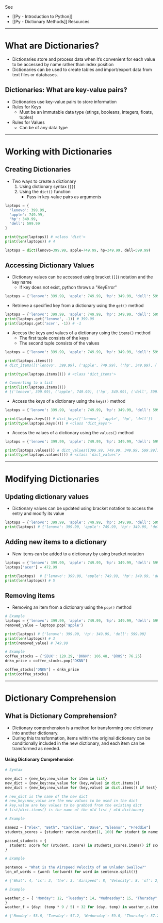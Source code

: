 See 
* [[Py - Introduction to Python]]
* [[Py - Dictionary Methods]]
Resources


---
# What are Dictionaries?
* Dictionaries store and process data when it’s convenient for each value to be accessed by name rather than index position
* Dictionaries can be used to create tables and import/export data from text files or databases.

## Dictionaries: What are key-value pairs?
* Dictionaries use key-value pairs to store information
* Rules for Keys
	* Must be an immutable data type (stings, booleans, integers, floats, tuples) 
* Rules for Values
	* Can be of any data type 


---
# Working with Dictionaries
## Creating Dictionaries
* Two ways to create a dictionary
	1) Using dictionary syntax (`{}`)
	2) Using the `dict()` function
		* Pass in key-value pairs as arguments 
```Python
laptops = {
  'lenovo': 399.99, 
  'apple': 749.99, 
  'hp': 349.99, 
  'dell': 599.99
} 

print(type(laptops)) # <class 'dict'>
print(len(laptops)) # 4
```

```Python
laptops = dict(lenovo=399.99, apple=749.99, hp=349.99, dell=599.99)
```

## Accessing Dictionary Values
* Dictionary values can be accessed using bracket (`[]`) notation and the key name
	* If key does not exist, python throws a "KeyError"
```python
laptops = {'lenovo': 399.99, 'apple': 749.99, 'hp': 349.99, 'dell': 599.99} print(laptops['dell'])
```

* Retrieve a specified key from a dictionary using the `get()` method
```Python
laptops = {'lenovo': 399.99, 'apple': 749.99, 'hp': 349.99, 'dell': 599.99}
print(laptops.get('lenovo', -1)) # 399.99
print(laptops.get('acer', -1)) # -1
```

* Access the keys and values of a dictionary using the `items()` method 
	* The first tuple consists of the keys
	* The second tuple consists of the values
```python
laptops = {'lenovo': 399.99, 'apple': 749.99, 'hp': 349.99, 'dell': 599.99}

print(laptops.items()) 
# dict_items([('lenovo', 399.99), ('apple', 749.99), ('hp', 349.99), ('dell', 599.99)])

print(type(laptops.items())) # <class 'dict_items'>

# Converting to a list
print(list(laptops.items())) 
# [('lenovo', 399.99), ('apple', 749.99), ('hp', 349.99), ('dell', 599.99)]
```

* Access the keys of a dictionary using the `keys()` method
```Python
laptops = {'lenovo': 399.99, 'apple': 749.99, 'hp': 349.99, 'dell': 599.99}

print(laptops.keys()) # dict_keys(['lenovo', 'apple', 'hp', 'dell'])
print(type(laptops.keys())) # <class 'dict_keys'>
```

* Access the values of a dictionary using the `values()` method
```Python
laptops = {'lenovo': 399.99, 'apple': 749.99, 'hp': 349.99, 'dell': 599.99}

print(laptops.values()) # dict_values([399.99, 749.99, 349.99, 599.99])
print(type(laptops.values())) # <class 'dict_values'>
```


---
# Modifying Dictionaries

## Updating dictionary values
* Dictionary values can be updated using bracket notation to access the entry and modify its value
```Python
laptops = {'lenovo': 399.99, 'apple': 749.99, 'hp': 349.99, 'dell': 599.99} laptops['dell'] = 499.99
print(laptops) # {'lenovo': 399.99, 'apple': 749.99, 'hp': 349.99, 'dell': 499.99}
```

## Adding new items to a dictionary
* New items can be added to a dictionary by using bracket notation
```python
laptops = {'lenovo': 399.99, 'apple': 749.99, 'hp': 349.99, 'dell': 599.99}
laptops['acer'] = 472.99

print(laptops)  # {'lenovo': 399.99, 'apple': 749.99, 'hp': 349.99, 'dell': 599.99, 'acer': 472.99}
print(len(laptops)) # 5
```

## Removing items
* Removing an item from a dictionary using the `pop()` method
```python
# Example
laptops = {'lenovo': 399.99, 'apple': 749.99, 'hp': 349.99, 'dell': 599.99}
removed_value = laptops.pop('apple')

print(laptops) # {'lenovo': 399.99, 'hp': 349.99, 'dell': 599.99}
print(len(laptops)) # 3
print(removed_value) # 749.99
```

```Python
# Example
coffee_stocks = {'SBUX': 120.29, 'DKNN': 106.48, 'BROS': 76.25}
dnkn_price = coffee_stocks.pop("DKNN")

coffee_stocks["DNKN"] = dnkn_price
print(coffee_stocks)
```


---

# Dictionary Comprehension

## What is Dictionary Comprehension?
* Dictionary comprehension is a method for transforming one dictionary into another dictionary. 
* During this transformation, items within the original dictionary can be conditionally included in the new dictionary, and each item can be transformed as needed.

#### Using Dictionary Comprehension
```Python
# Syntax

new_dict = {new_key:new_value for item in list}
new_dict = {new_key:new_value for (key,value) in dict.items()}
new_dict = {new_key:new_value for (key,value) in dict.items() if test}

# new_dict is the name of the new dict
# new_key:new_value are the new values to be used in the dict
# key,value are key values to be grabbed from the existing dict
# list/dict.items() is the name of the old list / old dictionary
```

```Python
# Example

names2 = ["Alex", "Beth", "Caroline", "Dave", "Eleanor", "Freddie"]
students_scores = {student: random.randint(1, 100) for student in names2}

passed_students = {
  student: score for (student, score) in students_scores.items() if score >= 60
}
```

```Python
# Example

sentence = "What is the Airspeed Velocity of an Unladen Swallow?"
len_of_words = {word: len(word) for word in sentence.split()}

# {'What': 4, 'is': 2, 'the': 3, 'Airspeed': 8, 'Velocity': 8, 'of': 2, 'an': 2, 'Unladen': 7, 'Swallow?': 8}
```

```Python
# Example

weather_c = { "Monday": 12, "Tuesday": 14, "Wednesday": 15, "Thursday": 14,        "Friday": 21, "Saturday": 22, "Sunday": 24,
}
weather_f = {day: (temp * 9 / 5) + 32 for (day, temp) in weather_c.items()}

# {'Monday': 53.6, 'Tuesday': 57.2, 'Wednesday': 59.0, 'Thursday': 57.2, 'Friday': 69.8, 'Saturday': 71.6, 'Sunday': 75.2}
```
